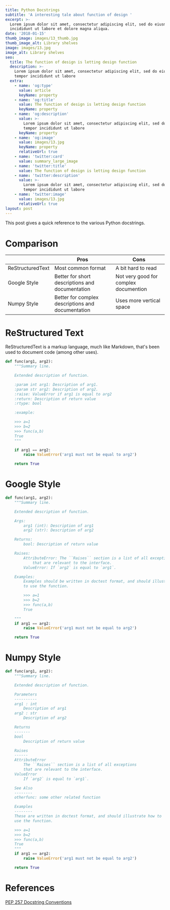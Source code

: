 ```yaml
---
title: Python Docstrings
subtitle: 'A interesting tale about function of design '
excerpt: >-
  Lorem ipsum dolor sit amet, consectetur adipiscing elit, sed do eiusmod tempor
  incididunt ut labore et dolore magna aliqua.
date: '2018-01-15'
thumb_image: images/13_thumb.jpg
thumb_image_alt: Library shelves
image: images/13.jpg
image_alt: Library shelves
seo:
  title: The function of design is letting design function
  description: >-
    Lorem ipsum dolor sit amet, consectetur adipiscing elit, sed do eiusmod
    tempor incididunt ut labore
  extra:
    - name: 'og:type'
      value: article
      keyName: property
    - name: 'og:title'
      value: The function of design is letting design function
      keyName: property
    - name: 'og:description'
      value: >-
        Lorem ipsum dolor sit amet, consectetur adipiscing elit, sed do eiusmod
        tempor incididunt ut labore
      keyName: property
    - name: 'og:image'
      value: images/13.jpg
      keyName: property
      relativeUrl: true
    - name: 'twitter:card'
      value: summary_large_image
    - name: 'twitter:title'
      value: The function of design is letting design function
    - name: 'twitter:description'
      value: >-
        Lorem ipsum dolor sit amet, consectetur adipiscing elit, sed do eiusmod
        tempor incididunt ut labore
    - name: 'twitter:image'
      value: images/13.jpg
      relativeUrl: true
layout: post
---
```


This post gives a quick reference to the various Python docstrings.

# Comparison

|                  | Pros                                              | Cons                     |
|------------------|---------------------------------------------------|--------------------------|
| ReStructuredText | Most common format                                | A bit hard to read       |
| Google Style     | Better for short descriptions and documentation   | Not very good for complex documention |
| Numpy Style      | Better for complex descriptions and documentation | Uses more vertical space |

# ReStructured Text

ReStructuredText is a markup language, much like Markdown, that's been used to document code (among other uses).

```python
def func(arg1, arg2):
    """Summary line.

    Extended description of function.

    :param int arg1: Description of arg1.
    :param str arg2: Description of arg2.
    :raise: ValueError if arg1 is equal to arg2
    :return: Description of return value
    :rtype: bool

    :example:

    >>> a=1
    >>> b=2
    >>> func(a,b)
    True
    """

    if arg1 == arg2:
        raise ValueError('arg1 must not be equal to arg2')

    return True
```

# Google Style

```python
def func(arg1, arg2):
    """Summary line.

    Extended description of function.

    Args:
        arg1 (int): Description of arg1
        arg2 (str): Description of arg2

    Returns:
        bool: Description of return value

    Raises:
        AttributeError: The ``Raises`` section is a list of all exceptions
            that are relevant to the interface.
        ValueError: If `arg2` is equal to `arg1`.

    Examples:
        Examples should be written in doctest format, and should illustrate how
        to use the function.

        >>> a=1
        >>> b=2
        >>> func(a,b)
        True

    """
    if arg1 == arg2:
        raise ValueError('arg1 must not be equal to arg2')

    return True
```

# Numpy Style

```python
def func(arg1, arg2):
    """Summary line.

    Extended description of function.

    Parameters
    ----------
    arg1 : int
        Description of arg1
    arg2 : str
        Description of arg2

    Returns
    -------
    bool
        Description of return value

    Raises
    ------
    AttributeError
        The ``Raises`` section is a list of all exceptions
        that are relevant to the interface.
    ValueError
        If `arg2` is equal to `arg1`.

    See Also
    --------
    otherfunc: some other related function

    Examples
    --------
    These are written in doctest format, and should illustrate how to
    use the function.

    >>> a=1
    >>> b=2
    >>> func(a,b)
    True
    """
    if arg1 == arg2:
        raise ValueError('arg1 must not be equal to arg2')

    return True
```

# References

[PEP 257 Docstring Conventions](https://www.python.org/dev/peps/pep-0257/)



